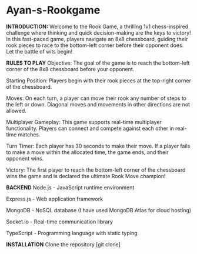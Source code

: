 # Ayan-s-Rookgame
**INTRODUCTION:**
Welcome to the Rook Game, a thrilling 1v1 chess-inspired challenge where  thinking and quick decision-making are the keys to victory!
In this fast-paced game, players navigate an 8x8 chessboard, guiding their rook pieces to race to the bottom-left corner before their opponent does.
Let the battle of wits begin!


**RULES TO PLAY**
Objective: The goal of the game is to reach the bottom-left corner of the 8x8 chessboard before your opponent.

Starting Position: Players begin with their rook pieces at the top-right corner of the chessboard.

Moves: On each turn, a player can move their rook any number of steps to the left or down. Diagonal moves and movements in other directions are not allowed.

Multiplayer Gameplay: This game supports real-time multiplayer functionality. Players can connect and compete against each other in real-time matches.

Turn Timer: Each player has 30 seconds to make their move. If a player fails to make a move within the allocated time, the game ends, and their opponent wins.

Victory: The first player to reach the bottom-left corner of the chessboard wins the game and is declared the ultimate Rook Move champion!


**BACKEND**
Node.js - JavaScript runtime environment

Express.js - Web application framework

MongoDB - NoSQL database (I have used MongoDB Atlas for cloud hosting)

Socket.io - Real-time communication library

TypeScript - Programming language with static typing



**INSTALLATION**
Clone the repository [git clone]


